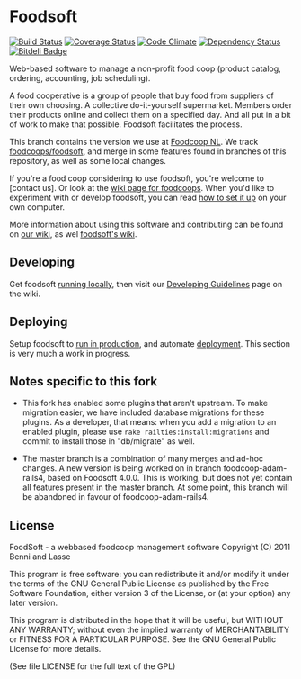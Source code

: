 Foodsoft
=========
[![Build Status](https://travis-ci.org/foodcoop-adam/foodsoft.png?branch=master)](https://travis-ci.org/foodcoop-adam/foodsoft)
[![Coverage Status](https://coveralls.io/repos/foodcoop-adam/foodsoft/badge.png?branch=master)](https://coveralls.io/r/foodcoop-adam/foodsoft?branch=master)
[![Code Climate](https://codeclimate.com/github/foodcoop-adam/foodsoft.png)](https://codeclimate.com/github/foodcoop-adam/foodsoft)
[![Dependency Status](https://gemnasium.com/foodcoop-adam/foodsoft.png)](https://gemnasium.com/foodcoop-adam/foodsoft)
[![Bitdeli Badge](https://d2weczhvl823v0.cloudfront.net/foodcoop-adam/foodsoft/trend.png)](https://bitdeli.com/foodcoop-adam "Bitdeli Badge")

Web-based software to manage a non-profit food coop (product catalog, ordering, accounting, job scheduling).

A food cooperative is a group of people that buy food from suppliers of their own choosing. A collective do-it-yourself supermarket. Members  order their products online and collect them on a specified day. And all put in a bit of work to make that possible. Foodsoft facilitates the process.

This branch contains the version we use at [Foodcoop NL](http://www.foodcoop.nl). We track [foodcoops/foodsoft](https://github.com/foodcoops/foodsoft), and merge in some features found in branches of this repository, as well as some local changes.

If you're a food coop considering to use foodsoft, you're welcome to [contact us]. Or look at the [wiki page for foodcoops](https://github.com/foodcoops/foodsoft/wiki/For-foodcoops). When you'd like to experiment with or develop foodsoft, you can read [how to set it up](https://github.com/foodcoop-adam/foodsoft/blob/master/doc/SETUP_DEVELOPMENT.md) on your own computer.

More information about using this software and contributing can be found on [our wiki](https://github.com/foodcoop-adam/foodsoft/wiki), as wel [foodsoft's wiki](https://github.com/foodcoops/foodsoft/wiki).


Developing
----------

Get foodsoft [running locally](https://github.com/foodcoop-adam/foodsoft/blob/master/doc/SETUP_DEVELOPMENT.md),
then visit our [Developing Guidelines](https://github.com/foodcoops/foodsoft/wiki/Developing-Guidelines)
page on the wiki.


Deploying
---------

Setup foodsoft to [run in production](https://github.com/foodcoop-adam/foodsoft/blob/master/doc/SETUP_PRODUCTION.md),
and automate [deployment](https://github.com/foodcoop-adam/foodsoft/blob/master/doc/DEPLOYMENT.md). This section is
very much a work in progress.


Notes specific to this fork
---------------------------

* This fork has enabled some plugins that aren't upstream. To make migration easier, we have included database migrations for these plugins. As a developer, that means: when you add a migration to an enabled plugin, please use `rake railties:install:migrations` and commit to install those in "db/migrate" as well.

* The master branch is a combination of many merges and ad-hoc changes. A new version is being worked on in branch foodcoop-adam-rails4, based on Foodsoft 4.0.0. This is working, but does not yet contain all features present in the master branch. At some point, this branch will be abandoned in favour of foodcoop-adam-rails4.


License
-------

FoodSoft - a webbased foodcoop management software
Copyright (C) 2011 Benni and Lasse

This program is free software: you can redistribute it and/or modify
it under the terms of the GNU General Public License as published by
the Free Software Foundation, either version 3 of the License, or
(at your option) any later version.

This program is distributed in the hope that it will be useful,
but WITHOUT ANY WARRANTY; without even the implied warranty of
MERCHANTABILITY or FITNESS FOR A PARTICULAR PURPOSE.  See the
GNU General Public License for more details.

(See file LICENSE for the full text of the GPL)
